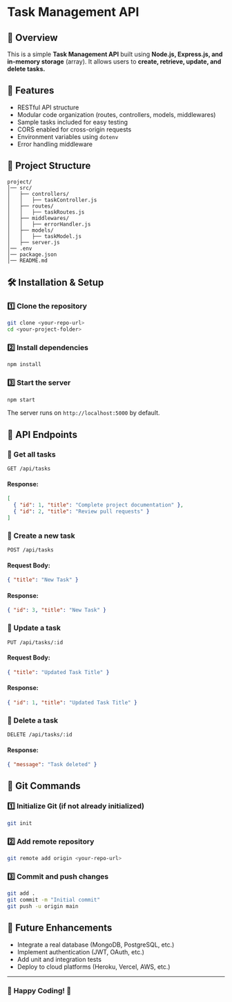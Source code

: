 # Task Management API

## 📌 Overview
This is a simple **Task Management API** built using **Node.js, Express.js, and in-memory storage** (array). It allows users to **create, retrieve, update, and delete tasks.**

## 🚀 Features
- RESTful API structure
- Modular code organization (routes, controllers, models, middlewares)
- Sample tasks included for easy testing
- CORS enabled for cross-origin requests
- Environment variables using `dotenv`
- Error handling middleware

## 📂 Project Structure
```
project/
│── src/
│   ├── controllers/
│   │   ├── taskController.js
│   ├── routes/
│   │   ├── taskRoutes.js
│   ├── middlewares/
│   │   ├── errorHandler.js
│   ├── models/
│   │   ├── taskModel.js
│   ├── server.js
│── .env
│── package.json
│── README.md
```

## 🛠️ Installation & Setup
### 1️⃣ Clone the repository
```sh
git clone <your-repo-url>
cd <your-project-folder>
```
### 2️⃣ Install dependencies
```sh
npm install
```
### 3️⃣ Start the server
```sh
npm start
```
The server runs on `http://localhost:5000` by default.

## 🔗 API Endpoints
### 📌 Get all tasks
```http
GET /api/tasks
```
#### Response:
```json
[
  { "id": 1, "title": "Complete project documentation" },
  { "id": 2, "title": "Review pull requests" }
]
```

### 📌 Create a new task
```http
POST /api/tasks
```
#### Request Body:
```json
{ "title": "New Task" }
```
#### Response:
```json
{ "id": 3, "title": "New Task" }
```

### 📌 Update a task
```http
PUT /api/tasks/:id
```
#### Request Body:
```json
{ "title": "Updated Task Title" }
```
#### Response:
```json
{ "id": 1, "title": "Updated Task Title" }
```

### 📌 Delete a task
```http
DELETE /api/tasks/:id
```
#### Response:
```json
{ "message": "Task deleted" }
```

## 📝 Git Commands
### 1️⃣ Initialize Git (if not already initialized)
```sh
git init
```
### 2️⃣ Add remote repository
```sh
git remote add origin <your-repo-url>
```
### 3️⃣ Commit and push changes
```sh
git add .
git commit -m "Initial commit"
git push -u origin main
```

## 📌 Future Enhancements
- Integrate a real database (MongoDB, PostgreSQL, etc.)
- Implement authentication (JWT, OAuth, etc.)
- Add unit and integration tests
- Deploy to cloud platforms (Heroku, Vercel, AWS, etc.)

---
### 🎯 **Happy Coding!** 🚀